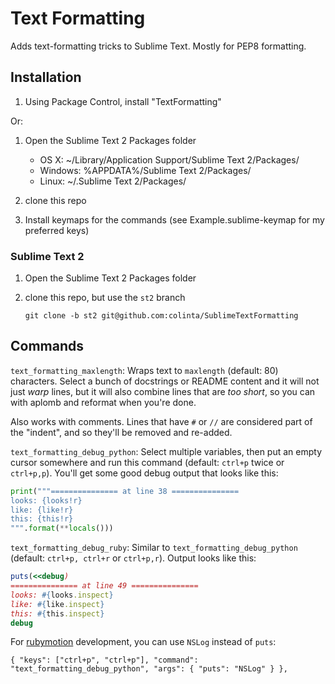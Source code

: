 Text Formatting
===============

Adds text-formatting tricks to Sublime Text.  Mostly for PEP8 formatting.

Installation
------------

1. Using Package Control, install "TextFormatting"

Or:

1. Open the Sublime Text 2 Packages folder

    - OS X: ~/Library/Application Support/Sublime Text 2/Packages/
    - Windows: %APPDATA%/Sublime Text 2/Packages/
    - Linux: ~/.Sublime Text 2/Packages/

2. clone this repo
3. Install keymaps for the commands (see Example.sublime-keymap for my preferred keys)

### Sublime Text 2

1. Open the Sublime Text 2 Packages folder
2. clone this repo, but use the `st2` branch

       git clone -b st2 git@github.com:colinta/SublimeTextFormatting

Commands
--------

`text_formatting_maxlength`: Wraps text to `maxlength` (default: 80) characters.
Select a bunch of docstrings or README content and it will not just *warp* lines,
but it will also combine lines that are *too short*, so you can with aplomb
and reformat when you're done.

Also works with comments.  Lines that have `#` or `//` are considered part of the
"indent", and so they'll be removed and re-added.

`text_formatting_debug_python`: Select multiple variables, then put an empty
cursor somewhere and run this command (default: `ctrl+p` twice or `ctrl+p,p`).  You'll get
some good debug output that looks like this:

```python
print("""=============== at line 38 ===============
looks: {looks!r}
like: {like!r}
this: {this!r}
""".format(**locals()))
```

`text_formatting_debug_ruby`: Similar to `text_formatting_debug_python`
(default: `ctrl+p, ctrl+r` or `ctrl+p,r`).  Output looks like this:

```ruby
puts(<<debug)
=============== at line 49 ===============
looks: #{looks.inspect}
like: #{like.inspect}
this: #{this.inspect}
debug
```

For [rubymotion][] development, you can use `NSLog` instead of `puts`:

    { "keys": ["ctrl+p", "ctrl+p"], "command": "text_formatting_debug_python", "args": { "puts": "NSLog" } },

[rubymotion]: http://rubymotion.com/
